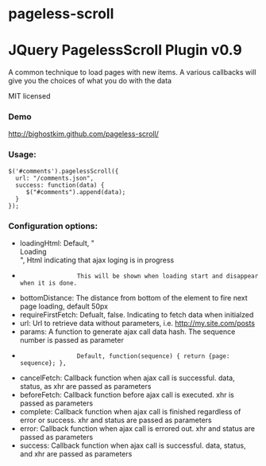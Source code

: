 pageless-scroll
===============

# JQuery PagelessScroll Plugin  v0.9
 
A common technique to load pages with new items. A various callbacks will give you the choices of what you do with the data

MIT licensed 

### Demo
  http://bighostkim.github.com/pageless-scroll/

### Usage:

    $('#comments').pagelessScroll({
      url: "/comments.json",
      success: function(data) {
         $("#comments").append(data);
      }
    });


### Configuration options:

 *  loadingHtml:       Default, "<div class='loading'>Loading</div>", Html indicating that ajax loging is in progress
 *                     This will be shown when loading start and disappear when it is done.
 *  bottomDistance:    The distance from bottom of the element to fire next page loading, default 50px
 *  requireFirstFetch: Defualt, false. Indicating to fetch data when initialzed
 *  url:               Url to retrieve data without parameters, i.e. http://my.site.com/posts
 *  params:            A function to generate ajax call data hash. The sequence number is passed as parameter 
 *                     Default, function(sequence) { return {page: sequence}; },
 *  cancelFetch:       Callback function when ajax call is successful. data, status, as xhr are passed as parameters
 *  beforeFetch:       Callback function before ajax call is executed. xhr is passed as parameters
 *  complete:          Callback function when ajax call is finished regardless of error or success. xhr and status are passed as parameters
 *  error:             Callback function when ajax call is errored out. xhr and status are passed as parameters
 *  success:           Callback function when ajax call is successful. data, status, and xhr are passed as parameters

